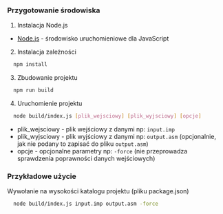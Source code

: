 ### Przygotowanie środowiska

1. Instalacja Node.js

- [Node.js](https://nodejs.org/en/) - środowisko uruchomieniowe dla JavaScript

2. Instalacja zależności

```bash
  npm install
```

3. Zbudowanie projektu

```bash
  npm run build
```

4. Uruchomienie projektu

```bash
  node build/index.js [plik_wejsciowy] [plik_wyjsciowy] [opcje]
```

- plik_wejsciowy - plik wejściowy z danymi np: `input.imp`
- plik_wyjsciowy - plik wyjściowy z danymi np: `output.asm` (opcjonalnie, jak nie podany to zapisać do pliku `output.asm`)
- opcje - opcjonalne parametry np: `-force` (nie przeprowadza sprawdzenia poprawności danych wejściowych)

### Przykładowe użycie

Wywołanie na wysokości katalogu projektu (pliku package.json)

```bash
  node build/index.js input.imp output.asm -force
```
